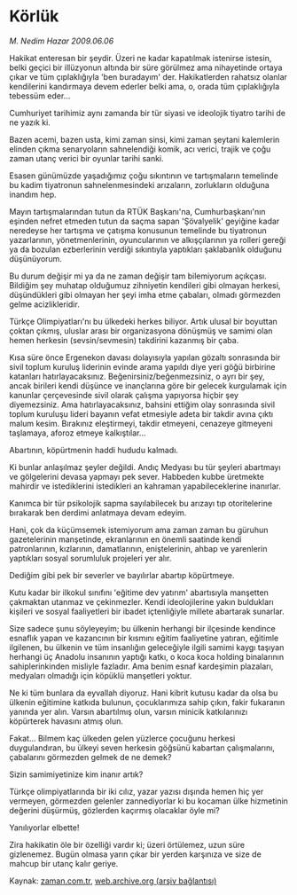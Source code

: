 # Körlük

*M. Nedim Hazar 2009.06.06*

<tr><td class="metin" colspan="2" style="padding-top: 20px; padding-left: 5px; padding-right: 10px;">Hakikat enteresan bir şeydir. Üzeri ne kadar kapatılmak istenirse istesin, belki geçici bir illüzyonun altında bir süre görülmez ama nihayetinde ortaya çıkar ve tüm çıplaklığıyla 'ben buradayım' der. Hakikatlerden rahatsız olanlar kendilerini kandırmaya devem ederler belki ama, o, orada tüm çıplaklığıyla tebessüm eder...</td></tr><tr><td class="metin" colspan="2" style="padding-top: 20px; padding-left: 5px; padding-right: 10px;"><p>Cumhuriyet tarihimiz aynı zamanda bir tür siyasi ve ideolojik tiyatro tarihi de ne yazık ki.
<p>Bazen acemi, bazen usta, kimi zaman sinsi, kimi zaman şeytani kalemlerin elinden çıkma senaryoların sahnelendiği komik, acı verici, trajik ve çoğu zaman utanç verici bir oyunlar tarihi sanki. 
<p>Esasen günümüzde yaşadığımız çoğu sıkıntının ve tartışmaların temelinde bu kadim tiyatronun sahnelenmesindeki arızaların, zorlukların olduğuna inandım hep. 
<p>Mayın tartışmalarından tutun da RTÜK Başkanı'na, Cumhurbaşkanı'nın eşinden nefret etmeden tutun da saçma sapan 'Şövalyelik' geyiğine kadar neredeyse her tartışma ve çatışma konusunun temelinde bu tiyatronun yazarlarının, yönetmenlerinin, oyuncularının ve alkışçılarının ya rolleri gereği ya da bozulan ezberlerinin verdiği sıkıntıyla yaptıkları şaklabanlık olduğunu düşünüyorum.
<p>Bu durum değişir mi ya da ne zaman değişir tam bilemiyorum açıkçası. Bildiğim şey muhatap olduğumuz zihniyetin kendileri gibi olmayan herkesi, düşündükleri gibi olmayan her şeyi imha etme çabaları, olmadı görmezden gelme acizlikleridir. 
<p>Türkçe Olimpiyatları'nı bu ülkedeki herkes biliyor. Artık ulusal bir boyuttan çoktan çıkmış, uluslar arası bir organizasyona dönüşmüş ve samimi olan hemen herkesin (sevsin/sevmesin) takdirini kazanmış bir çaba. 
<p>Kısa süre önce Ergenekon davası dolayısıyla yapılan gözaltı sonrasında bir sivil toplum kuruluş liderinin evinde arama yapıldı diye yeri göğü birbirine katanları hatırlayacaksınız. Beğenirsiniz/beğenmezsiniz, o ayrı bir şey, ancak birileri kendi düşünce ve inançlarına göre bir gelecek kurgulamak için kanunlar çerçevesinde sivil olarak çalışma yapıyorsa hiçbir şey diyemezsiniz. Ama hatırlayacaksınız, bahsini ettiğim olay sonrasında sivil toplum kuruluşu lideri bayanın vefat etmesiyle adeta bir takdir avına çıktı malum kesim. Bırakınız eleştirmeyi, takdir etmeyeni, cenazeye gitmeyeni taşlamaya, aforoz etmeye kalkıştılar...
<p>Abartının, köpürtmenin haddi hududu kalmadı. 
<p>Ki bunlar anlaşılmaz şeyler değildi. Andıç Medyası bu tür şeyleri abartmayı ve gölgelerini devasa yapmayı pek sever. Habbeden kubbe üretmekte mahirdir ve istediklerini istedikleri an kahraman yapabileceklerine inanırlar. 
<p>Kanımca bir tür psikolojik sapma sayılabilecek bu arızayı tıp otoritelerine bırakarak ben derdimi anlatmaya devam edeyim. 
<p>Hani, çok da küçümsemek istemiyorum ama zaman zaman bu güruhun gazetelerinin manşetinde, ekranlarının en önemli saatinde kendi patronlarının, kızlarının, damatlarının, eniştelerinin, ahbap ve yarenlerin yaptıkları sosyal sorumluluk projeleri yer alır. 
<p>Dediğim gibi pek bir severler ve bayılırlar abartıp köpürtmeye. 
<p>Kutu kadar bir ilkokul sınıfını 'eğitime dev yatırım' abartısıyla manşetten çakmaktan utanmaz ve çekinmezler. Kendi ideolojilerine yakın buldukları kişileri ve sosyal faaliyetleri bir ibadet içtenliğiyle millete abartarak sunarlar. 
<p>Size sadece şunu söyleyeyim; bu ülkenin herhangi bir ilçesinde kendince esnaflık yapan ve kazancının bir kısmını eğitim faaliyetine yatıran, eğitimle ilgilenen, bu ülkenin ve tüm insanlığın geleceğiyle ilgili samimi kaygı taşıyan herhangi üç Anadolu insanının yaptığı katkı, o koca koca holding binalarının sahiplerinkinden misliyle fazladır. Ama benim esnaf kardeşimin plazaları, medyaları olmadığı için köpüklü manşetleri yoktur. 
<p>Ne ki tüm bunlara da eyvallah diyoruz. Hani kibrit kutusu kadar da olsa bu ülkenin eğitimine katkıda bulunun, çocuklarımıza sahip çıkın, fakir fukaranın yanında yer alın. Varsın abartılmış olun, varsın minicik katkılarınızı köpürterek havasını atmış olun. 
<p>Fakat... Bilmem kaç ülkeden gelen yüzlerce çocuğunu herkesi duygulandıran, bu ülkeyi seven herkesin göğsünü kabartan çalışmalarını, çabalarını görmezden gelmek de ne demek?
<p>Sizin samimiyetinize kim inanır artık?
<p>Türkçe olimpiyatlarında bir iki cılız, yazar yazısı dışında hemen hiç yer vermeyen, görmezden gelenler zannediyorlar ki bu kocaman ülke hizmetinin değerini düşürmüş, gözlerden kaçırmış olacaklar öyle mi?
<p>Yanılıyorlar elbette!
<p>Zira hakikatin öle bir özelliği vardır ki; üzeri örtülemez, uzun süre gizlenemez. Bugün olmasa yarın çıkar bir yerden karşınıza ve size de mahcup bir utanç kalır geriye. 
<br/></p></p></p></p></p></p></p></p></p></p></p></p></p></p></p></p></p></p></p></p></td></tr>

Kaynak: [zaman.com.tr](http://zaman.com.tr/yazar.do?yazino=855797), [web.archive.org (arşiv bağlantısı)](http://web.archive.org/web/20090619161632/http://www.zaman.com.tr:80/yazar.do?yazino=855797)
